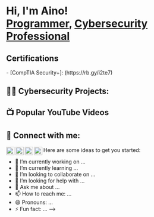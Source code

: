 <h1>Hi, I'm Aino! <br/><a href="https://github.com/Aino-Dalencour">Programmer</a>, <a href=https://www.linkedin.com/in/aino-dalencour-789818220/">Cybersecurity Professional</a>

<h2>Certifications</h2>
  - [CompTIA Security+]: (https://rb.gy/i2te7)



<h2>👨‍💻 Cybersecurity Projects:</h2>



<h2>📺 Popular YouTube Videos</h2>



<h2> 🤳 Connect with me:</h2>

[<img align="left" alt="JoshMadakor | YouTube" width="22px" src="https://cdn.jsdelivr.net/npm/simple-icons@v3/icons/youtube.svg" />][youtube]
[<img align="left" alt="JoshMadakor | Twitter" width="22px" src="https://cdn.jsdelivr.net/npm/simple-icons@v3/icons/twitter.svg" />][twitter]
[<img align="left" alt="JoshMadakor | LinkedIn" width="22px" src="https://cdn.jsdelivr.net/npm/simple-icons@v3/icons/linkedin.svg" />][linkedin]
[<img align="left" alt="JoshMadakor | Instagram" width="22px" src="https://cdn.jsdelivr.net/npm/simple-icons@v3/icons/instagram.svg" />][instagram]

[youtube]: https://www.youtube.com/@AinoDalencour
[instagram]: https://www.instagram.com/aino_dalencour/
[linkedin]: https://www.linkedin.com/in/aino-dalencour-789818220/
[twitter]: https://twitter.com/Aino_Dalencour


Here are some ideas to get you started:

- 🔭 I’m currently working on ...
- 🌱 I’m currently learning ...
- 👯 I’m looking to collaborate on ...
- 🤔 I’m looking for help with ...
- 💬 Ask me about ...
- 📫 How to reach me: ...
- 😄 Pronouns: ...
- ⚡ Fun fact: ...
-->
